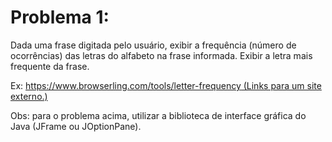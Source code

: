 # Problema 1:

Dada uma frase digitada pelo usuário, exibir a frequência (número de ocorrências) das letras do alfabeto na frase informada. Exibir a letra mais frequente da frase.

Ex: [https://www.browserling.com/tools/letter-frequency (Links para um site externo.)](https://www.browserling.com/tools/letter-frequency)

Obs: para o problema acima, utilizar a biblioteca de interface gráfica do Java (JFrame ou JOptionPane).

